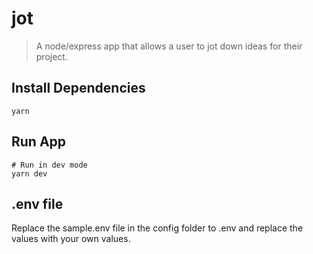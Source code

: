 # jot

> A node/express app that allows a user to jot down ideas for their project.

## Install Dependencies

```
yarn
```

## Run App

```
# Run in dev mode
yarn dev
```

## .env file

Replace the sample.env file in the config folder to .env and replace the values with your own values.
